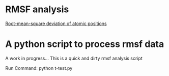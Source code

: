 # RMSF analysis
[Root-mean-square deviation of atomic positions](https://en.wikipedia.org/wiki/Root-mean-square_deviation_of_atomic_positions)

# A python script to process rmsf data
A work in progress... This is a quick and dirty rmsf analysis script

Run Command:
python t-test.py

